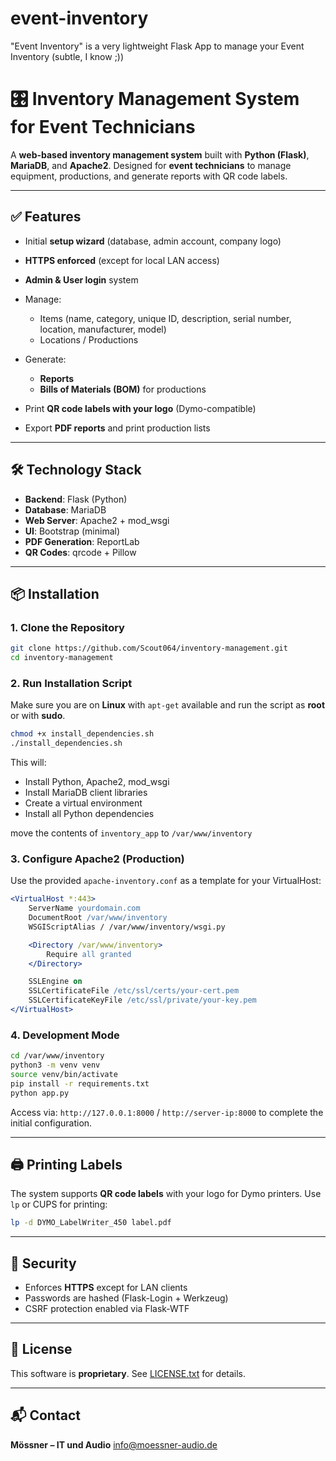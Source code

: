 # event-inventory
"Event Inventory" is a very lightweight Flask App to manage your Event Inventory (subtle, I know ;))

# 🎛 Inventory Management System for Event Technicians

A **web-based inventory management system** built with **Python (Flask)**, **MariaDB**, and **Apache2**.
Designed for **event technicians** to manage equipment, productions, and generate reports with QR code labels.

---

## ✅ Features

* Initial **setup wizard** (database, admin account, company logo)
* **HTTPS enforced** (except for local LAN access)
* **Admin & User login** system
* Manage:

  * Items (name, category, unique ID, description, serial number, location, manufacturer, model)
  * Locations / Productions
* Generate:

  * **Reports**
  * **Bills of Materials (BOM)** for productions
* Print **QR code labels with your logo** (Dymo-compatible)
* Export **PDF reports** and print production lists

---

## 🛠 Technology Stack

* **Backend**: Flask (Python)
* **Database**: MariaDB
* **Web Server**: Apache2 + mod\_wsgi
* **UI**: Bootstrap (minimal)
* **PDF Generation**: ReportLab
* **QR Codes**: qrcode + Pillow

---

## 📦 Installation

### 1. Clone the Repository

```bash
git clone https://github.com/Scout064/inventory-management.git
cd inventory-management
```

### 2. Run Installation Script

Make sure you are on **Linux** with `apt-get` available and run the script as **root** or with **sudo**.

```bash
chmod +x install_dependencies.sh
./install_dependencies.sh
```

This will:

* Install Python, Apache2, mod\_wsgi
* Install MariaDB client libraries
* Create a virtual environment
* Install all Python dependencies

move the contents of `inventory_app` to `/var/www/inventory` 

### 3. Configure Apache2 (Production)

Use the provided `apache-inventory.conf` as a template for your VirtualHost:

```apache
<VirtualHost *:443>
    ServerName yourdomain.com
    DocumentRoot /var/www/inventory
    WSGIScriptAlias / /var/www/inventory/wsgi.py

    <Directory /var/www/inventory>
        Require all granted
    </Directory>

    SSLEngine on
    SSLCertificateFile /etc/ssl/certs/your-cert.pem
    SSLCertificateKeyFile /etc/ssl/private/your-key.pem
</VirtualHost>
```

### 4. Development Mode

```bash
cd /var/www/inventory
python3 -m venv venv
source venv/bin/activate
pip install -r requirements.txt
python app.py
```

Access via:
`http://127.0.0.1:8000` / `http://server-ip:8000` to complete the initial configuration.

---

## 🖨 Printing Labels

The system supports **QR code labels** with your logo for Dymo printers.
Use `lp` or CUPS for printing:

```bash
lp -d DYMO_LabelWriter_450 label.pdf
```

---

## 🔐 Security

* Enforces **HTTPS** except for LAN clients
* Passwords are hashed (Flask-Login + Werkzeug)
* CSRF protection enabled via Flask-WTF

---

## 📄 License

This software is **proprietary**.
See [LICENSE.txt](license.txt) for details.

---

## 📬 Contact

**Mössner – IT und Audio**
[info@moessner-audio.de](mailto:info@moessner-audio.de)
